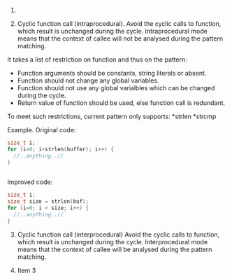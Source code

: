 1.

2. Cyclic function call (intraprocedural).
Avoid the cyclic calls to function, which result is unchanged during the cycle.
Intraprocedural mode means that the context of callee will not be analysed during the pattern matching.

It takes a list of restriction on function and thus on the pattern:
* Function arguments should be constants, string literals or absent. 
* Function should not change any global variables.
* Function should not use any global varialbles which can be changed during the cycle.
* Return value of function should be used, else function call is redundant.

To meet such restrictions, current pattern only supports:
*strlen
*strcmp

Example. Original code:
```C
size_t i;
for (i=0; i<strlen(buffer); i++) {
  //..anything..//
}
 
```
Improved code:
```C
size_t i;
size_t size = strlen(buf);
for (i=0; i < size; i++) {
  //..anything..//
}
```
3. Cyclic function call (interprocedural)
Avoid the cyclic calls to function, which result is unchanged during the cycle.
Interprocedural mode means that the context of callee will be analysed during the pattern matching.

4. Item 3
